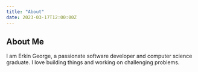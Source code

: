 ```yaml
---
title: "About"
date: 2023-03-17T12:00:00Z
---
```


## About Me

I am Erkin George, a passionate software developer and computer science graduate. I love building things and working on challenging problems. 

<!-- Add more details about yourself here -->
